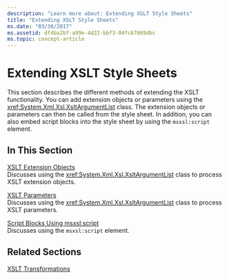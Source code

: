```yaml
---
description: "Learn more about: Extending XSLT Style Sheets"
title: "Extending XSLT Style Sheets"
ms.date: "03/30/2017"
ms.assetid: df4ba2bf-a99e-4d22-bbf3-04fc67669dbc
ms.topic: concept-article
---
```

# Extending XSLT Style Sheets

This section describes the different methods of extending the XSLT functionality. You can add extension objects or parameters using the <xref:System.Xml.Xsl.XsltArgumentList> class. The extension objects or parameters can then be called from the style sheet. In addition, you can also embed script blocks into the style sheet by using the `msxsl:script` element.  
  
## In This Section  

 [XSLT Extension Objects](xslt-extension-objects.md)  
 Discusses using the <xref:System.Xml.Xsl.XsltArgumentList> class to process XSLT extension objects.  
  
 [XSLT Parameters](xslt-parameters.md)  
 Discusses using the <xref:System.Xml.Xsl.XsltArgumentList> class to process XSLT parameters.  
  
 [Script Blocks Using msxsl:script](script-blocks-using-msxsl-script.md)  
 Discusses using the `msxsl:script` element.  
  
## Related Sections  

 [XSLT Transformations](xslt-transformations.md)
